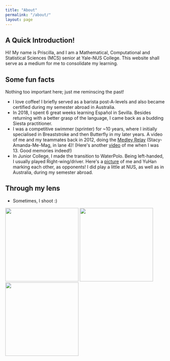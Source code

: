 ```yaml
---
title: "About"
permalink: "/about/"
layout: page
---
```


## A Quick Introduction!

Hi! My name is Priscilla, and I am a Mathematical, Computational and Statistical Sciences (MCS) senior at Yale-NUS College. This website shall serve as a medium for me to consolidate my learning. 

## Some fun facts 

Nothing too important here; just me reminscing the past!

 - I love coffee! I briefly served as a barista post-A-levels and also became certified during my semester abroad in Australia. 
 - In 2018, I spent 6 great weeks learning Español in Sevilla. Besides returning with a better grasp of the language, I came back as a budding Siesta practitioner.
 - I was a competitive swimmer (sprinter) for ~10 years, where I initially specialised in Breaststroke and then Butterfly in my later years. A video of me and my teammates back in 2012, doing the [Medley Relay](https://www.youtube.com/watch?v=pBbgvWIjAjQ) (Stacy-Amanda-Me-Mag, in lane 4)! (Here's another [video](https://www.youtube.com/watch?v=swXCs3du4CA) of me when I was 13. Good memories indeed!)  
 - In Junior College, I made the transition to WaterPolo. Being left-handed, I usually played Right-wing/driver. Here's a [picture](https://www.redsports.sg/2015/04/09/national-adiv-waterpolo-girls-sajc-hci/) of me and YuHan marking each other, as opponents! I did play a little at NUS, as well as in Australia, during my semester abroad.
 

## Through my lens
 
 - Sometimes, I shoot :) 

<p float="left">
  <img src="https://user-images.githubusercontent.com/39128341/120971966-d3ad2780-c79f-11eb-9118-34362f83049a.jpg" width="230" />
  <img src="https://user-images.githubusercontent.com/39128341/120972283-2ab2fc80-c7a0-11eb-8d99-9880259c2d4b.jpg" width="230" /> 
  <img src="https://user-images.githubusercontent.com/39128341/120972550-6d74d480-c7a0-11eb-8033-094af16c3a61.jpg" width="230" />
</p>






